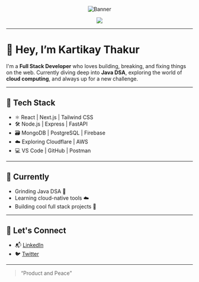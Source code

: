 <p align="center">
  <img src="https://github.com/Tricky11flame/Tricky11flame/blob/main/linkin.png" alt="Banner" />
</p>

<p align="center">
  <img src="https://readme-typing-svg.herokuapp.com?font=Fira+Code&size=24&duration=3000&pause=1000&center=true&vCenter=true&width=500&lines=Full-Stack+Developer;Typescript+%7C+Next.js+%7C+PostgreSQL;Preparing+for+CCNA+%7C+SAA-03+%7C+DA-02"/>
</p>

---

# 👋 Hey, I’m Kartikay Thakur

I'm a **Full Stack Developer** who loves building, breaking, and fixing things on the web. Currently diving deep into **Java DSA**, exploring the world of **cloud computing**, and always up for a new challenge.

---

## 🔧 Tech Stack
- ⚛️ React | Next.js | Tailwind CSS  
- 🛠️ Node.js | Express | FastAPI  
- 🗃️ MongoDB | PostgreSQL | Firebase  
- ☁️ Exploring Cloudflare | AWS  
- 💻 VS Code | GitHub | Postman  

---

## 🌱 Currently
- Grinding Java DSA 🧠  
- Learning cloud-native tools ☁️  
- Building cool full stack projects 🧩  

---

## 🤝 Let's Connect
- 📬 [LinkedIn](https://www.linkedin.com/in/kartikay-thakur-438314257/)  
- 🐦 [Twitter](https://twitter.com/TrickyFlame21)

---

> “Product and Peace”
